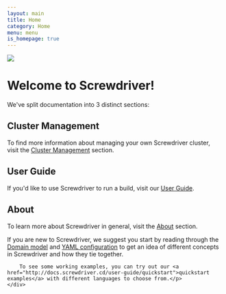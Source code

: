 ```yaml
---
layout: main
title: Home
category: Home
menu: menu
is_homepage: true
---
```

<div class="top">
    <img src="/assets/Screwdriver_Icon_Full@1x.png">
    <h1>Welcome to Screwdriver!</h1>
    <p>We've split documentation into 3 distinct sections:</p>
</div>

<div class="row">
    <div class="col-xs-6 col-md-4 cm">
        <h2>Cluster Management</h2>
        <p>To find more information about managing your own Screwdriver cluster,
        visit the <a href="http://docs.screwdriver.cd/cluster-management">Cluster Management</a> section.</p>
    </div>
    <div class="col-xs-6 col-md-4 ug">
        <h2>User Guide</h2>
        <p>If you'd like to use Screwdriver to run a build, visit our <a href="http://docs.screwdriver.cd/user-guide/quickstart">User Guide</a>.</p>
    </div>
    <div class="col-xs-6 col-md-4 about">
        <h2>About</h2>
        <p>To learn more about Screwdriver in general, visit the <a href="http://docs.screwdriver.cd/about">About</a> section.</p>
    </div>
</div>

<div class="row">
    <div class="col-xs-12 extra">
        <p>If you are new to Screwdriver, we suggest you start by reading through the <a href="http://docs.screwdriver.cd/about/appendix/domain">Domain model</a> and <a href="http://docs.screwdriver.cd/user-guide/configuration/index">YAML configuration</a> to get an idea of different concepts in Screwdriver and how they tie together.

        To see some working examples, you can try out our <a href="http://docs.screwdriver.cd/user-guide/quickstart">quickstart examples</a> with different languages to choose from.</p>
    </div>
</div>
